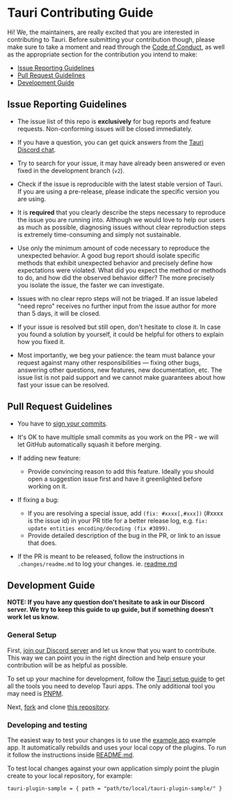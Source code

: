 # Tauri Contributing Guide

Hi! We, the maintainers, are really excited that you are interested in contributing to Tauri. Before submitting your contribution though, please make sure to take a moment and read through the [Code of Conduct](CODE_OF_CONDUCT.md), as well as the appropriate section for the contribution you intend to make:

- [Issue Reporting Guidelines](#issue-reporting-guidelines)
- [Pull Request Guidelines](#pull-request-guidelines)
- [Development Guide](#development-guide)

## Issue Reporting Guidelines

- The issue list of this repo is **exclusively** for bug reports and feature requests. Non-conforming issues will be closed immediately.

- If you have a question, you can get quick answers from the [Tauri Discord chat](https://discord.com/invite/tauri).

- Try to search for your issue, it may have already been answered or even fixed in the development branch (`v2`).

- Check if the issue is reproducible with the latest stable version of Tauri. If you are using a pre-release, please indicate the specific version you are using.

- It is **required** that you clearly describe the steps necessary to reproduce the issue you are running into. Although we would love to help our users as much as possible, diagnosing issues without clear reproduction steps is extremely time-consuming and simply not sustainable.

- Use only the minimum amount of code necessary to reproduce the unexpected behavior. A good bug report should isolate specific methods that exhibit unexpected behavior and precisely define how expectations were violated. What did you expect the method or methods to do, and how did the observed behavior differ? The more precisely you isolate the issue, the faster we can investigate.

- Issues with no clear repro steps will not be triaged. If an issue labeled "need repro" receives no further input from the issue author for more than 5 days, it will be closed.

- If your issue is resolved but still open, don't hesitate to close it. In case you found a solution by yourself, it could be helpful for others to explain how you fixed it.

- Most importantly, we beg your patience: the team must balance your request against many other responsibilities — fixing other bugs, answering other questions, new features, new documentation, etc. The issue list is not paid support and we cannot make guarantees about how fast your issue can be resolved.

## Pull Request Guidelines

- You have to [sign your commits](https://docs.github.com/en/authentication/managing-commit-signature-verification/signing-commits).

- It's OK to have multiple small commits as you work on the PR - we will let GitHub automatically squash it before merging.

- If adding new feature:
  - Provide convincing reason to add this feature. Ideally you should open a suggestion issue first and have it greenlighted before working on it.

- If fixing a bug:
  - If you are resolving a special issue, add `(fix: #xxxx[,#xxx])` (#xxxx is the issue id) in your PR title for a better release log, e.g. `fix: update entities encoding/decoding (fix #3899)`.
  - Provide detailed description of the bug in the PR, or link to an issue that does.

- If the PR is meant to be released, follow the instructions in `.changes/readme.md` to log your changes. ie. [readme.md](https://github.com/tauri-apps/plugins-workspace/blob/v2/.changes/readme.md)

## Development Guide

**NOTE: If you have any question don't hesitate to ask in our Discord server. We try to keep this guide to up guide, but if something doesn't work let us know.**

### General Setup

First, [join our Discord server](https://discord.com/invite/tauri) and let us know that you want to contribute. This way we can point you in the right direction and help ensure your contribution will be as helpful as possible.

To set up your machine for development, follow the [Tauri setup guide](https://v2.tauri.app/start/prerequisites/) to get all the tools you need to develop Tauri apps. The only additional tool you may need is [PNPM](https://pnpm.io/).

Next, [fork](https://docs.github.com/en/pull-requests/collaborating-with-pull-requests/working-with-forks/fork-a-repo) and clone [this repository](https://github.com/tauri-apps/plugins-workspace/tree/v2).

### Developing and testing

The easiest way to test your changes is to use the [example app](https://github.com/tauri-apps/plugins-workspace/tree/v2/examples/api) example app. It automatically rebuilds and uses your local copy of the plugins. To run it follow the instructions inside [README.md](https://github.com/tauri-apps/plugins-workspace/blob/v2/examples/api/README.md).

To test local changes against your own application simply point the plugin create to your local repository, for example:

`tauri-plugin-sample = { path = "path/to/local/tauri-plugin-sample/" }`
